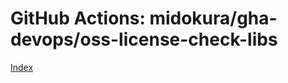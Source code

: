 # GitHub Actions: midokura/gha-devops/oss-license-check-libs

[Index](../gha.md)

<!-- action-docs-description -->

<!-- action-docs-inputs -->

<!-- action-docs-outputs -->

<!-- action-docs-runs -->

